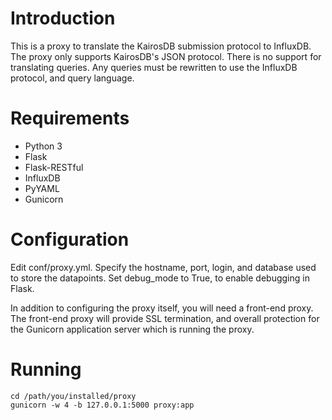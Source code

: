 # Introduction

This is a proxy to translate the KairosDB submission protocol to InfluxDB. The
proxy only supports KairosDB's JSON protocol. There is no support for translating
queries. Any queries must be rewritten to use the InfluxDB protocol, and query
language.

# Requirements

- Python 3
- Flask
- Flask-RESTful
- InfluxDB
- PyYAML
- Gunicorn

# Configuration

Edit conf/proxy.yml. Specify the hostname, port, login, and database used to
store the datapoints. Set debug_mode to True, to enable debugging in Flask.

In addition to configuring the proxy itself, you will need a front-end proxy. The
front-end proxy will provide SSL termination, and overall protection for the
Gunicorn application server which is running the proxy.

# Running

    cd /path/you/installed/proxy
    gunicorn -w 4 -b 127.0.0.1:5000 proxy:app